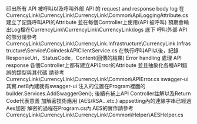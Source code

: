 印出所有 API 被呼叫以及呼叫外部 API 的 request and response body log 在CurrencyLink\CurrencyLink\CurrencyLink\Common\ApiLoggingAttribute.cs建立了記錄呼叫API的Attribute 並在每個Controller上使用(API 被呼叫) 預期會輸出Log檔在CurrencyLink\CurrencyLink\CurrencyLink\logs 底下 呼叫外部 API的部分請參考 CurrencyLink\CurrencyLink\CurrencyLink.Infrastructure\CurrencyLink.Infrastructure\Service\CoindeskAPIClientService.cs 在執行呼叫API以後，紀錄ResponseUri，StatusCode，Content(回傳的結果)
Error handling 處理 API response 各個Controller上都有建立APIError的Attribute 並且抽象化各種API錯誤的類型與其代碼 請參考CurrencyLink\CurrencyLink\CurrencyLink\Common\APIError.cs
swagger-ui 其實.net8內建就有swagger-ui 注入的位置在Program裡面的 builder.Services.AddSwaggerGen(); 後續有補上API Controller註解以及Return Code代表意義
加解密技術應用 (AES/RSA…etc.) appsetting內的連線字串已經過Aes加密 解密的過程在Program.cs內 AES的實作請參考CurrencyLink\CurrencyLink\CurrencyLink\Common\Helper\AESHelper.cs
